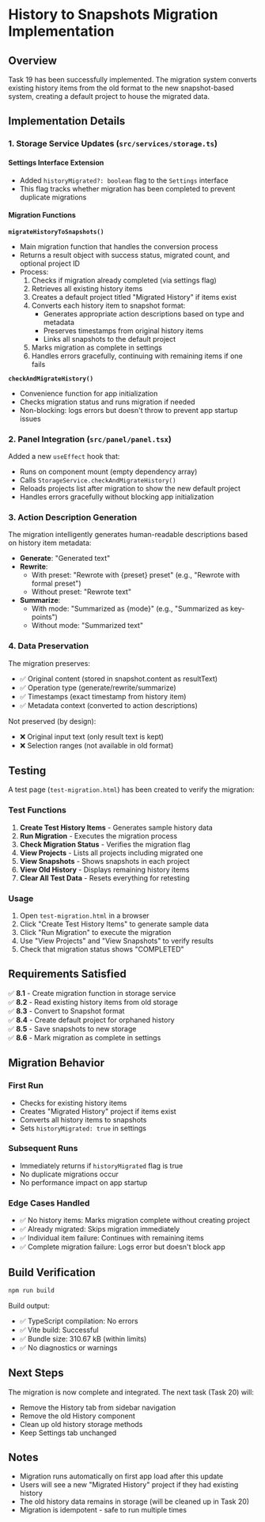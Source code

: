 # History to Snapshots Migration Implementation

## Overview

Task 19 has been successfully implemented. The migration system converts existing history items from the old format to the new snapshot-based system, creating a default project to house the migrated data.

## Implementation Details

### 1. Storage Service Updates (`src/services/storage.ts`)

#### Settings Interface Extension
- Added `historyMigrated?: boolean` flag to the `Settings` interface
- This flag tracks whether migration has been completed to prevent duplicate migrations

#### Migration Functions

**`migrateHistoryToSnapshots()`**
- Main migration function that handles the conversion process
- Returns a result object with success status, migrated count, and optional project ID
- Process:
  1. Checks if migration already completed (via settings flag)
  2. Retrieves all existing history items
  3. Creates a default project titled "Migrated History" if items exist
  4. Converts each history item to snapshot format:
     - Generates appropriate action descriptions based on type and metadata
     - Preserves timestamps from original history items
     - Links all snapshots to the default project
  5. Marks migration as complete in settings
  6. Handles errors gracefully, continuing with remaining items if one fails

**`checkAndMigrateHistory()`**
- Convenience function for app initialization
- Checks migration status and runs migration if needed
- Non-blocking: logs errors but doesn't throw to prevent app startup issues

### 2. Panel Integration (`src/panel/panel.tsx`)

Added a new `useEffect` hook that:
- Runs on component mount (empty dependency array)
- Calls `StorageService.checkAndMigrateHistory()`
- Reloads projects list after migration to show the new default project
- Handles errors gracefully without blocking app initialization

### 3. Action Description Generation

The migration intelligently generates human-readable descriptions based on history item metadata:

- **Generate**: "Generated text"
- **Rewrite**: 
  - With preset: "Rewrote with {preset} preset" (e.g., "Rewrote with formal preset")
  - Without preset: "Rewrote text"
- **Summarize**:
  - With mode: "Summarized as {mode}" (e.g., "Summarized as key-points")
  - Without mode: "Summarized text"

### 4. Data Preservation

The migration preserves:
- ✅ Original content (stored in snapshot.content as resultText)
- ✅ Operation type (generate/rewrite/summarize)
- ✅ Timestamps (exact timestamp from history item)
- ✅ Metadata context (converted to action descriptions)

Not preserved (by design):
- ❌ Original input text (only result text is kept)
- ❌ Selection ranges (not available in old format)

## Testing

A test page (`test-migration.html`) has been created to verify the migration:

### Test Functions
1. **Create Test History Items** - Generates sample history data
2. **Run Migration** - Executes the migration process
3. **Check Migration Status** - Verifies the migration flag
4. **View Projects** - Lists all projects including migrated one
5. **View Snapshots** - Shows snapshots in each project
6. **View Old History** - Displays remaining history items
7. **Clear All Test Data** - Resets everything for retesting

### Usage
1. Open `test-migration.html` in a browser
2. Click "Create Test History Items" to generate sample data
3. Click "Run Migration" to execute the migration
4. Use "View Projects" and "View Snapshots" to verify results
5. Check that migration status shows "COMPLETED"

## Requirements Satisfied

✅ **8.1** - Create migration function in storage service  
✅ **8.2** - Read existing history items from old storage  
✅ **8.3** - Convert to Snapshot format  
✅ **8.4** - Create default project for orphaned history  
✅ **8.5** - Save snapshots to new storage  
✅ **8.6** - Mark migration as complete in settings  

## Migration Behavior

### First Run
- Checks for existing history items
- Creates "Migrated History" project if items exist
- Converts all history items to snapshots
- Sets `historyMigrated: true` in settings

### Subsequent Runs
- Immediately returns if `historyMigrated` flag is true
- No duplicate migrations occur
- No performance impact on app startup

### Edge Cases Handled
- ✅ No history items: Marks migration complete without creating project
- ✅ Already migrated: Skips migration immediately
- ✅ Individual item failure: Continues with remaining items
- ✅ Complete migration failure: Logs error but doesn't block app

## Build Verification

```bash
npm run build
```

Build output:
- ✅ TypeScript compilation: No errors
- ✅ Vite build: Successful
- ✅ Bundle size: 310.67 kB (within limits)
- ✅ No diagnostics or warnings

## Next Steps

The migration is now complete and integrated. The next task (Task 20) will:
- Remove the History tab from sidebar navigation
- Remove the old History component
- Clean up old history storage methods
- Keep Settings tab unchanged

## Notes

- Migration runs automatically on first app load after this update
- Users will see a new "Migrated History" project if they had existing history
- The old history data remains in storage (will be cleaned up in Task 20)
- Migration is idempotent - safe to run multiple times
